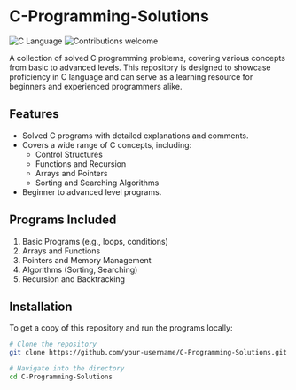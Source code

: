 
# C-Programming-Solutions

![C Language](https://img.shields.io/badge/Language-C-blue.svg) ![Contributions welcome](https://img.shields.io/badge/Contributions-Welcome-brightgreen.svg)

A collection of solved C programming problems, covering various concepts from basic to advanced levels. This repository is designed to showcase proficiency in C language and can serve as a learning resource for beginners and experienced programmers alike.


## Features
- Solved C programs with detailed explanations and comments.
- Covers a wide range of C concepts, including:
  - Control Structures
  - Functions and Recursion
  - Arrays and Pointers
  - Sorting and Searching Algorithms
- Beginner to advanced level programs.

## Programs Included
1. Basic Programs (e.g., loops, conditions)
2. Arrays and Functions
3. Pointers and Memory Management
4. Algorithms (Sorting, Searching)
5. Recursion and Backtracking

## Installation
To get a copy of this repository and run the programs locally:
```bash
# Clone the repository
git clone https://github.com/your-username/C-Programming-Solutions.git

# Navigate into the directory
cd C-Programming-Solutions

